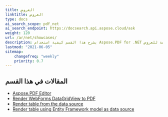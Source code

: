 ```yaml
---
title: العروض
linktitle: العروض
type: docs
ai_search_scope: pdf_net
ai_search_endpoint: https://docsearch.api.aspose.cloud/ask
weight: 120
url: /ar/net/showcases/
description: يشرح هذا القسم كيفية استخدام Aspose.PDF for .NET مع أمثلة مختلفة للعروض.
lastmod: "2021-06-05"
sitemap:
    changefreq: "weekly"
    priority: 0.7
---
```

## المقالات في هذا القسم

- [Aspose.PDF Editor](/pdf/net/aspose-pdf-editor/)
- [Render WebForms DataGridView to PDF](/pdf/net/render-webforms-datagridview-to-pdf/)
- [Render table from the data source](/pdf/net/render-table-from-the-data-source/)
- [Render table using Entity Framework model as data source](/pdf/net/render-table-using-entity-framework-model-as-data-source/)